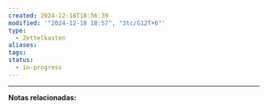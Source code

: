 ```yaml
---
created: 2024-12-18T18:56:39
modified: '"2024-12-18 18:57", "3tc/G12T+6"'
type:
  - Zettelkasten
aliases: 
tags: 
status:
  - in-progress
---
```



--- 
 **Notas relacionadas:**
 